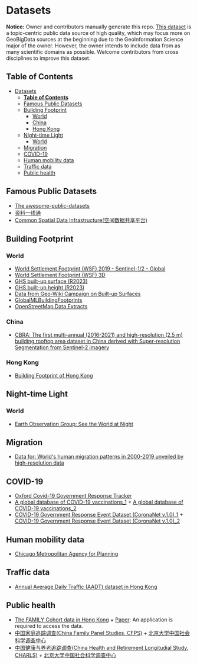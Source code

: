 # Datasets
**Notice:** Owner and contributors manually generate this repo. [This dataset](https://github.com/ZhenchuanYang/Datasets/tree/main) is a topic-centric public data source of high quality, which may focus more on GeoBigData sources at the beginning due to the GeoInformation Science major of the owner. However, the owner intends to include data from as many scientific domains as possible. Welcome contributors from cross disciplines to improve this dataset.

## **Table of Contents**
- [Datasets](#datasets)
  - [**Table of Contents**](#table-of-contents)
  - [Famous Public Datasets](#famous-public-datasets)
  - [Building Footprint](#building-footprint)
    - [World](#world)
    - [China](#china)
    - [Hong Kong](#hong-kong)
  - [Night-time Light](#night-time-light)
    - [World](#world-1)
  - [Migration](#migration)
  - [COVID-19](#covid-19)
  - [Human mobility data](#human-mobility-data)
  - [Traffic data](#traffic-data)
  - [Public health](#public-health)



## Famous Public Datasets
* [The awesome-public-datasets](https://github.com/awesomedata/awesome-public-datasets/blob/master/README.rst)
* [资料一线通](https://data.gov.hk/en/)
* [Common Spatial Data Infrastructure(空间数据共享平台)](https://portal.csdi.gov.hk/csdi-webpage/)

## Building Footprint
### World
* [World Settlement Footprint (WSF) 2019 - Sentinel-1/2 - Global](https://download.geoservice.dlr.de/WSF2019/)
* [World Settlement Footprint (WSF) 3D](http://wis.eoc.dlr.de/wsf3d/#5/50.39/11.28)
* [GHS built-up surface (R2023)](https://ghsl.jrc.ec.europa.eu/download.php?ds=bu)
* [GHS built-up height (R2023)](https://ghsl.jrc.ec.europa.eu/download.php?ds=builtH)
* [Data from Geo-Wiki Campaign on Built-up Surfaces](https://iiasa.ac.at/models-tools-data/data-from-geo-wiki-campaign-on-built-up-surfaces)
* [GlobalMLBuildingFootprints](https://github.com/microsoft/GlobalMLBuildingFootprints/tree/main)
* [OpenStreetMap Data Extracts](https://download.geofabrik.de/)
### China
* [CBRA: The first multi-annual (2016-2021) and high-resolution (2.5 m) building rooftop area dataset in China derived with Super-resolution Segmentation from Sentinel-2 imagery](https://zenodo.org/record/7500612)
### Hong Kong
* [Building Footprint of Hong Kong ](https://portal.csdi.gov.hk/geoportal/#metadataInfoPanel)

## Night-time Light
### World
* [Earth Observation Group: See the World at Night](https://eogdata.mines.edu/products/vnl/)

## Migration
* [Data for: World's human migration patterns in 2000-2019 unveiled by high-resolution data]([https://eogdata.mines.edu/products/vnl/](https://zenodo.org/record/7997134)https://zenodo.org/record/7997134)

## COVID-19
* [Oxford Covid-19 Government Response Tracker](https://github.com/OxCGRT)
* [A global database of COVID-19 vaccinations_1](https://github.com/OxCGRT) + [A global database of COVID-19 vaccinations_2](https://github.com/owid/covid-19-data/tree/master/scripts/output/vaccinations)
* [COVID-19 Government Response Event Dataset (CoronaNet v.1.0)_1](https://github.com/OxCGRT) + [COVID-19 Government Response Event Dataset (CoronaNet v.1.0)_2](https://github.com/CoronaNetDataScience/corona_tscs)

## Human mobility data
* [Chicago Metropolitan Agency for Planning](https://www.cmap.illinois.gov/data/transportation/travel-survey)

## Traffic data
* [Annual Average Daily Traffic (AADT) dataset in Hong Kong](https://atc.td.gov.hk/aadt)

## Public health
* [The FAMILY Cohort data in Hong Kong](https://www.familycohort.sph.hku.hk/) + [Paper](https://academic.oup.com/ije/article/46/2/e1/3038095#88133127): An application is required to access the data.
* [中国家庭追踪调查(China Family Panel Studies, CFPS)](https://www.isss.pku.edu.cn/cfps/) + [北京大学中国社会科学调查中心](http://www.isss.pku.edu.cn/)
* [中国健康与养老追踪调查(China Health and Retirement Longitudial Study, CHARLS)](http://charls.pku.edu.cn/) + [北京大学中国社会科学调查中心](http://www.isss.pku.edu.cn/)
